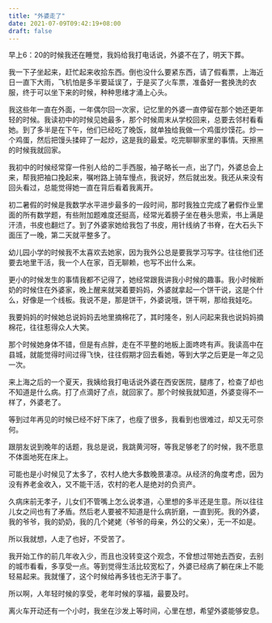 ```yaml
---
title: "外婆走了"
date: 2021-07-09T09:42:19+08:00
draft: false
---
```


早上6：20的时候我还在睡觉，我妈给我打电话说，外婆不在了，明天下葬。

我一下子坐起来，赶忙起来收拾东西。倒也没什么要紧东西，请了假看票，上海近日一直下大雨，飞机怕是多半要延误了，于是买了火车票，准备好一套换洗的衣服，终于可以坐下来的时候，种种思绪才涌上心头。

我这些年一直在外面，一年偶尔回一次家，记忆里的外婆一直停留在那个她还更年轻的时候。我读初中的时候见她最多，那个时候周末从学校回来，总要去邻村看看她。到了多半是在下午，他们已经吃了晚饭，就单独给我做一个鸡蛋炒馍花。炒一个鸡蛋，然后把馒头揉碎了一起炒，这是我的最爱。吃完聊聊家里的事情。天擦黑的时候我就回家。

我初中的时候经常穿一件别人给的二手西服，袖子略长一点，出了门，外婆总会上来，帮我把袖口挽起来，嘱咐路上骑车慢点，我说好，然后就出发。我还从来没有回头看过，总能觉得她一直在背后看着我离开。

初二暑假的时候是我数学水平进步最多的一段时间，那时我独立完成了暑假作业里面的所有数学题，有些附加题难度还挺高，经常光着膀子坐在巷头思索，书上满是汗渍，书皮也翻烂了。到了外婆家她给我包了书皮，用针线纳了书脊，在大石头下面压了一晚，第二天就平整多了。

幼儿园小学的时候我不太喜欢去她家，因为我外公总是要我学习写字。往往他们还要去地里干活，我一个人在家，百无聊赖，也写不出什么来。

更小的时候发生的事情我都不记得了，她经常跟我讲我小时候的趣事。我小时候断奶的时候住在外婆家，晚上醒来就哭着要妈妈，外婆就拿起一个饼干说，这是个什么，好像是一个线板。我说不是，那是饼干，外婆说哦，饼干啊，那给我娃吃。

我要妈妈的时候她总说妈妈去地里摘棉花了，其时隆冬，别人问起来我也说妈妈摘棉花，往往惹得众人大笑。

那个时候她身体不错，但是有点胖，走在不平整的地板上面咚咚有声。我读高中在县城，就能觉得时间过得飞快，往往假期才回去看她，等到大学之后更是一年之见一次。

来上海之后的一个夏天，我姨给我打电话说外婆在西安医院，腿疼了，检查了却也不知道是什么病。打了点滴好了点，就回家了。那个时候我就知道，外婆变得不一样了，外婆老了。

等到过年再见的时候已经不好下床了，也瘦了很多，我看到也很难过，却又无可奈何。

跟朋友说到晚年的话题，我总是说，我跳黄河呀，等我足够老了的时候，我不愿意不体面地死在床上。

可能也是小时候见了太多了，农村人绝大多数晚景凄凉。从经济的角度考虑，因为没有养老金收入，又不能干活，农村的老人是绝对的负资产。

久病床前无孝子，儿女们不管嘴上怎么说孝道，心里想的多半还是生意。所以往往儿女之间也有了矛盾。然后老人要被不知道是什么病折磨，一直到死。我的外婆，我的爷爷，我的奶奶，我的几个姥姥（爷爷的母亲，外公的父亲），无一不如是。

所以我就想，人走了也好，不受苦了。

我开始工作的前几年收入少，而且也没转变这个观念，不曾想过带她去西安，去别的城市看看，多享受一点。等到觉得生活比较宽松了，外婆已经病了躺在床上不能轻易起来。我就懂了，这个时候给再多钱也无济于事了。

所以啊，人年轻时候的享受，老年时候的享福，最要及时。

离火车开动还有一个小时，我坐在沙发上等时间，心里在想，希望外婆能够安息。
